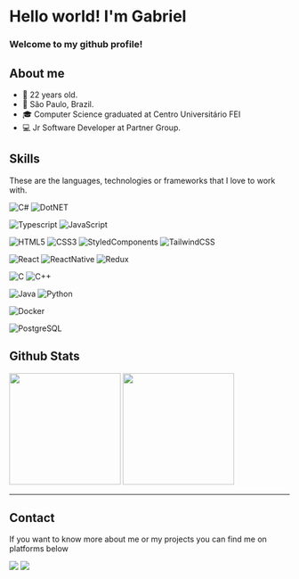 # Hello world! I'm Gabriel

### Welcome to my github profile!

<div>
  <h2>About me</h2>
  <ul>
    <li>📆 22 years old.</li>
    <li>📍 São Paulo, Brazil.</li>
    <li>🎓 Computer Science graduated at Centro Universitário FEI</li>
    <li>💻 Jr Software Developer at Partner Group.</li>
  </ul>
</div>

## Skills

<p>These are the languages, technologies or frameworks that I love to work with.</p>

![C#](https://img.shields.io/badge/C%23-239120?style=flat-square&logo=c-sharp&logoColor=white)
![DotNET](https://img.shields.io/badge/.NET-512BD4?style=flat-square&logo=dotnet&logoColor=white)

![Typescript](https://img.shields.io/badge/TypeScript-007ACC?style=flat-square&logo=typescript&logoColor=white)
![JavaScript](https://img.shields.io/badge/-JavaScript-black?style=flat-square&logo=javascript)

![HTML5](https://img.shields.io/badge/-HTML5-E34F26?style=flat-square&logo=html5&logoColor=white)
![CSS3](https://img.shields.io/badge/-CSS3-1572B6?style=flat-square&logo=css3)
![StyledComponents](https://img.shields.io/badge/styled--components-DB7093?style=flat-square&logo=styled-components&logoColor=white)
![TailwindCSS](https://img.shields.io/badge/Tailwind_CSS-38B2AC?style=flat-square&logo=tailwind-css&logoColor=white)

![React](https://img.shields.io/badge/React-20232A?style=flat-square&logo=react&logoColor=61DAFB)
![ReactNative](https://img.shields.io/badge/React_Native-20232A?style=flat-square&logo=react&logoColor=61DAFB)
![Redux](https://img.shields.io/badge/Redux-593D88?style=flat-square&logo=redux&logoColor=white)

![C](https://img.shields.io/badge/C-00599C?style=flat-square&logo=c&logoColor=white)
![C++](https://img.shields.io/badge/-C++-007ACC?style=flat-square&logo=cplusplus&logoColor=white)

![Java](https://img.shields.io/badge/Java-ED8B00?style=flat-square&logo=java&logoColor=white)
![Python](https://img.shields.io/badge/-Python-007ACC?style=flat-square&logo=python&logoColor=white)

![Docker](https://img.shields.io/badge/Docker-2496ED?style=flat-square&logo=docker&logoColor=white)

![PostgreSQL](https://img.shields.io/badge/PostgreSQL-316192?style=flat-square&logo=postgresql&logoColor=white)

## Github Stats

<div>
    <img height="200em" src="https://github-readme-stats-sigma-five.vercel.app/api?username=GabrielBueno200&count_private=true&theme=radical"/>
    <img height="200em" src="https://github-readme-stats.vercel.app/api/top-langs/?username=GabrielBueno200&langs_count=10&exclude_repo=Dataset-probability-and-statistics,DatasetAnalysisProject&theme=radical&layout=compact"/>
</div>

<hr>

<div>
  <h2>Contact</h2>
  <p>If you want to know more about me or my projects you can find me on platforms below</p>
  <div> 
    <a href = "mailto:gabrielbueno200@gmail.com"><img src="https://img.shields.io/badge/-Gmail-%23333?style=for-the-badge&logo=gmail&logoColor=white" target="_blank"></a>
    <a href="https://www.linkedin.com/in/gabriel-vr-bueno/" target="_blank"><img src="https://img.shields.io/badge/-LinkedIn-%230077B5?style=for-the-badge&logo=linkedin&logoColor=white" target="_blank"></a> 
  </div>
</div>
